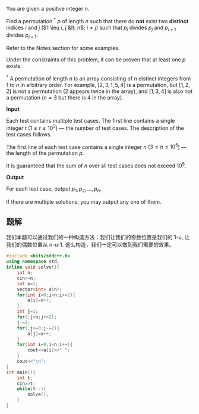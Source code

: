 You are given a positive integer $n$.

Find a permutation $^\dagger$ $p$ of length $n$ such that there do **not** exist two **distinct** indices $i$ and $j$ ($1 \leq i, j &lt; n$; $i \neq j$) such that $p_i$ divides $p_j$ and $p_{i+1}$ divides $p_{j+1}$.

Refer to the Notes section for some examples.

Under the constraints of this problem, it can be proven that at least one $p$ exists.

$^\dagger$ A permutation of length $n$ is an array consisting of $n$ distinct integers from $1$ to $n$ in arbitrary order. For example, $[2,3,1,5,4]$ is a permutation, but $[1,2,2]$ is not a permutation ($2$ appears twice in the array), and $[1,3,4]$ is also not a permutation ($n=3$ but there is $4$ in the array).

**Input**

Each test contains multiple test cases. The first line contains a single integer $t$ ($1 \leq t \leq 10^3$) — the number of test cases. The description of the test cases follows.

The first line of each test case contains a single integer $n$ ($3 \leq n \leq 10^5$) — the length of the permutation $p$.

It is guaranteed that the sum of $n$ over all test cases does not exceed $10^5$.

**Output**

For each test case, output $p_1, p_2, \ldots, p_n$.

If there are multiple solutions, you may output any one of them.

## 题解
我们本题可以通过我们的一种构造方法：我们让我们的奇数位置是我们的 1-u, 让我们的偶数位置从 n-u-1. 这么构造，我们一定可以做到我们需要的效果。

```cpp
#include <bits/stdc++.h>
using namespace std;
inline void solve(){
    int n;
    cin>>n;
    int x=1;
    vector<int> a(n);
    for(int i=0;i<n;i+=2){
        a[i]=x++;
    }
    int j=1;
    for(;j<n;j+=2);
    j-=2;
    for(;j>=0;j-=2){
        a[j]=x++;
    }
    for(int i=0;i<n;i++){
        cout<<a[i]<<" ";
    }
    cout<<"\n";
}
int main(){
	int t;
	cin>>t;
	while(t--){
		solve();
	}
}
```